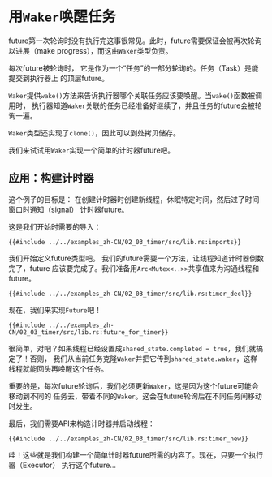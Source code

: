 # 用`Waker`唤醒任务

future第一次轮询时没有执行完这事很常见。此时，future需要保证会被再次轮询以进展（make
progress），而这由`Waker`类型负责。

每次future被轮询时， 它是作为一个“任务”的一部分轮询的。任务（Task）是能提交到执行器上
的顶层future。

`Waker`提供`wake()`方法来告诉执行器哪个关联任务应该要唤醒。当`wake()`函数被调用时，
执行器知道`Waker`关联的任务已经准备好继续了，并且任务的future会被轮询一遍。

`Waker`类型还实现了`clone()`，因此可以到处拷贝储存。

我们来试试用`Waker`实现一个简单的计时器future吧。

## 应用：构建计时器

这个例子的目标是： 在创建计时器时创建新线程，休眠特定时间，然后过了时间窗口时通知（signal）
计时器future。

这是我们开始时需要的导入：

```rust,no_run
{{#include ../../examples_zh-CN/02_03_timer/src/lib.rs:imports}}
```

我们开始定义future类型吧。 我们的future需要一个方法，让线程知道计时器倒数完了，future
应该要完成了。我们准备用`Arc<Mutex<..>>`共享值来为沟通线程和future。

```rust,no_run
{{#include ../../examples_zh-CN/02_03_timer/src/lib.rs:timer_decl}}
```

现在，我们来实现`Future`吧！

```rust,no_run
{{#include ../../examples_zh-CN/02_03_timer/src/lib.rs:future_for_timer}}
```

很简单，对吧？如果线程已经设置成`shared_state.completed = true`，我们就搞定了！否则，
我们从当前任务克隆`Waker`并把它传到`shared_state.waker`，这样线程就能回头再唤醒这个任务。

重要的是，每次future轮询后，我们必须更新`Waker`，这是因为这个future可能会移动到不同的
任务去，带着不同的`Waker`。这会在future轮询后在不同任务间移动时发生。

最后，我们需要API来构造计时器并启动线程：

```rust,no_run
{{#include ../../examples_zh-CN/02_03_timer/src/lib.rs:timer_new}}
```

哇！这些就是我们构建一个简单计时器future所需的内容了。现在，只要一个执行器（Executor）
执行这个future...
